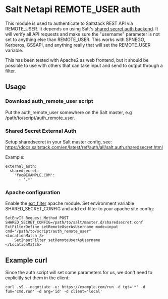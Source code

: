 # Salt Netapi REMOTE_USER auth

This module is used to authenticate to Saltstack REST API via REMOTE_USER. It depends on using Salt's [shared secret auth backend](https://docs.saltstack.com/en/latest/ref/auth/all/salt.auth.sharedsecret.html). It will verify all API requests and make sure the "username" parameter is not set to anything else than REMOTE_USER. This works with SPNEGO, Kerberos, GSSAPI, and anything really that will set the REMOTE_USER variable.

This has been tested with Apache2 as web frontend, but it should be possible to use with others that can take input and send to output through a filter.

## Usage

### Download auth_remote_user script
Put the auth_remote_user somewhere on the Salt master, e.g /path/to/script/auth_remote_user.

### Shared Secret External Auth
Setup sharedsecret in your Salt master config, see: https://docs.saltstack.com/en/latest/ref/auth/all/salt.auth.sharedsecret.html

Example:
```
external_auth:
  sharedsecret:
    'foo@EXAMPLE.COM':
      - '.*'
```

### Apache configuration
Enable the [ext_filter](https://httpd.apache.org/docs/2.4/mod/mod_ext_filter.html) apache module.
Set environment variable SHARED_SECRET_CONFIG and add ext filter to your apache site config:
```
SetEnvIf Request_Method POST SHARED_SECRET_CONFIG=/path/to/salt/master.d/sharedsecret.conf
ExtFilterDefine setRemoteUserAsUsername mode=input cmd="/path/to/script/auth_remote_user"
<LocationMatch />
    SetInputFilter setRemoteUserAsUsername
</LocationMatch>
```

## Example curl

Since the auth script will set some parameters for us, we don't need to explicitly set them in the client:
```
curl -sS --negotiate -u: https://example.com/run -d tgt='*' -d fun='cmd.run' -d arg='id' -d client='local'
```

